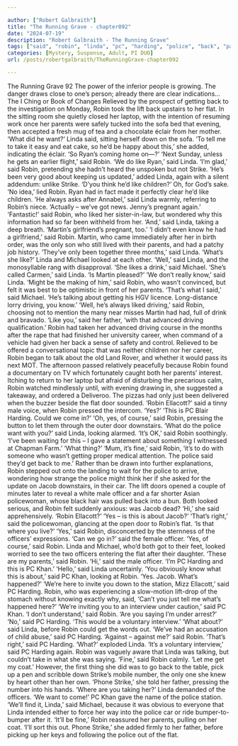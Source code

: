 ```yaml
---

author: ["Robert Galbraith"]
title: "The Running Grave - chapter092"
date: "2024-07-19"
description: "Robert Galbraith - The Running Grave"
tags: ["said", "robin", "linda", "pc", "harding", "police", "back", "parent", "like", "yes", "officer", "flat", "strike", "michael", "get", "child", "martin", "driving", "door", "jacob", "getting", "want", "added", "ryan", "know"]
categories: [Mystery, Suspense, Adult, PI DUO]
url: /posts/robertgalbraith/TheRunningGrave-chapter092

---
```



The Running Grave
92
The power of the inferior people is growing.
The danger draws close to one’s person; already there are clear indications…
The I Ching or Book of Changes
Relieved by the prospect of getting back to the investigation on Monday, Robin took the lift back upstairs to her flat. In the sitting room she quietly closed her laptop, with the intention of resuming work once her parents were safely tucked into the sofa bed that evening, then accepted a fresh mug of tea and a chocolate éclair from her mother.
‘What did he want?’ Linda said, sitting herself down on the sofa.
‘To tell me to take it easy and eat cake, so he’d be happy about this,’ she added, indicating the éclair.
‘So Ryan’s coming home on—?’
‘Next Sunday, unless he gets an earlier flight,’ said Robin.
‘We do like Ryan,’ said Linda.
‘I’m glad,’ said Robin, pretending she hadn’t heard the unspoken but not Strike.
‘He’s been very good about keeping us updated,’ added Linda, again with a silent addendum: unlike Strike. ‘D’you think he’d like children?’
Oh, for God’s sake.
‘No idea,’ lied Robin. Ryan had in fact made it perfectly clear he’d like children.
‘He always asks after Annabel,’ said Linda warmly, referring to Robin’s niece. ‘Actually – we’ve got news. Jenny’s pregnant again.’
‘Fantastic!’ said Robin, who liked her sister-in-law, but wondered why this information had so far been withheld from her.
‘And,’ said Linda, taking a deep breath. ‘Martin’s girlfriend’s pregnant, too.’
‘I didn’t even know he had a girlfriend,’ said Robin. Martin, who came immediately after her in birth order, was the only son who still lived with their parents, and had a patchy job history.
‘They’ve only been together three months,’ said Linda.
‘What’s she like?’
Linda and Michael looked at each other.
‘Well,’ said Linda, and the monosyllable rang with disapproval.
‘She likes a drink,’ said Michael.
‘She’s called Carmen,’ said Linda.
‘Is Martin pleased?’
‘We don’t really know,’ said Linda.
‘Might be the making of him,’ said Robin, who wasn’t convinced, but felt it was best to be optimistic in front of her parents.
‘That’s what I said,’ said Michael. ‘He’s talking about getting his HGV licence. Long-distance lorry driving, you know.’
‘Well, he’s always liked driving,’ said Robin, choosing not to mention the many near misses Martin had had, full of drink and bravado.
‘Like you,’ said her father, ‘with that advanced driving qualification.’
Robin had taken her advanced driving course in the months after the rape that had finished her university career, when command of a vehicle had given her back a sense of safety and control. Relieved to be offered a conversational topic that was neither children nor her career, Robin began to talk about the old Land Rover, and whether it would pass its next MOT.
The afternoon passed relatively peacefully because Robin found a documentary on TV which fortunately caught both her parents’ interest. Itching to return to her laptop but afraid of disturbing the precarious calm, Robin watched mindlessly until, with evening drawing in, she suggested a takeaway, and ordered a Deliveroo.
The pizzas had only just been delivered when the buzzer beside the flat door sounded.
‘Robin Ellacott?’ said a tinny male voice, when Robin pressed the intercom.
‘Yes?’
‘This is PC Blair Harding. Could we come in?’
‘Oh, yes, of course,’ said Robin, pressing the button to let them through the outer door downstairs.
‘What do the police want with you?’ said Linda, looking alarmed.
‘It’s OK,’ said Robin soothingly. ‘I’ve been waiting for this – I gave a statement about something I witnessed at Chapman Farm.’
‘What thing?’
‘Mum, it’s fine,’ said Robin, ‘it’s to do with someone who wasn’t getting proper medical attention. The police said they’d get back to me.’
Rather than be drawn into further explanations, Robin stepped out onto the landing to wait for the police to arrive, wondering how strange the police might think her if she asked for the update on Jacob downstairs, in their car.
The lift doors opened a couple of minutes later to reveal a white male officer and a far shorter Asian policewoman, whose black hair was pulled back into a bun. Both looked serious, and Robin felt suddenly anxious: was Jacob dead?
‘Hi,’ she said apprehensively.
‘Robin Ellacott?’
‘Yes – is this is about Jacob?’
‘That’s right,’ said the policewoman, glancing at the open door to Robin’s flat. ‘Is that where you live?’
‘Yes,’ said Robin, disconcerted by the sternness of the officers’ expressions.
‘Can we go in?’ said the female officer.
‘Yes, of course,’ said Robin.
Linda and Michael, who’d both got to their feet, looked worried to see the two officers entering the flat after their daughter.
‘These are my parents,’ said Robin.
‘Hi,’ said the male officer. ‘I’m PC Harding and this is PC Khan.’
‘Hello,’ said Linda uncertainly.
‘You obviously know what this is about,’ said PC Khan, looking at Robin.
‘Yes. Jacob. What’s happened?’
‘We’re here to invite you down to the station, Mizz Ellacott,’ said PC Harding.
Robin, who was experiencing a slow-motion lift-drop of the stomach without knowing exactly why, said,
‘Can’t you just tell me what’s happened here?’
‘We’re inviting you to an interview under caution,’ said PC Khan.
‘I don’t understand,’ said Robin. ‘Are you saying I’m under arrest?’
‘No,’ said PC Harding. ‘This would be a voluntary interview.’
‘What about?’ said Linda, before Robin could get the words out.
‘We’ve had an accusation of child abuse,’ said PC Harding.
‘Against – against me?’ said Robin.
‘That’s right,’ said PC Harding.
‘What?’ exploded Linda.
‘It’s a voluntary interview,’ said PC Harding again.
Robin was vaguely aware that Linda was talking, but couldn’t take in what she was saying.
‘Fine,’ said Robin calmly. ‘Let me get my coat.’
However, the first thing she did was to go back to the table, pick up a pen and scribble down Strike’s mobile number, the only one she knew by heart other than her own.
‘Phone Strike,’ she told her father, pressing the number into his hands.
‘Where are you taking her?’ Linda demanded of the officers. ‘We want to come!’
PC Khan gave the name of the police station.
‘We’ll find it, Linda,’ said Michael, because it was obvious to everyone that Linda intended either to force her way into the police car or ride bumper-to-bumper after it.
‘It’ll be fine,’ Robin reassured her parents, pulling on her coat. ‘I’ll sort this out. Phone Strike,’ she added firmly to her father, before picking up her keys and following the police out of the flat.
